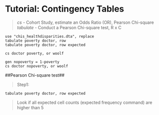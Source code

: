 # Tutorial: Contingency Tables #
> *cs* - Cohort Study, estimate an Odds Ratio (OR), Pearson Chi-square  
> *tabulate* - Conduct a Pearson Chi-square test, R x C  

	use "chis_healthdisparities.dta", replace
	tabulate poverty doctor, row
	tabulate poverty doctor, row expected

	cs doctor poverty, or woolf

	gen nopoverty = 1-poverty
	cs doctor nopoverty, or woolf


##Pearson Chi-square test##
> Step1:

	tabulate poverty doctor, row expected

> Look if all expected cell counts (expected frequency command) are higher than 5
